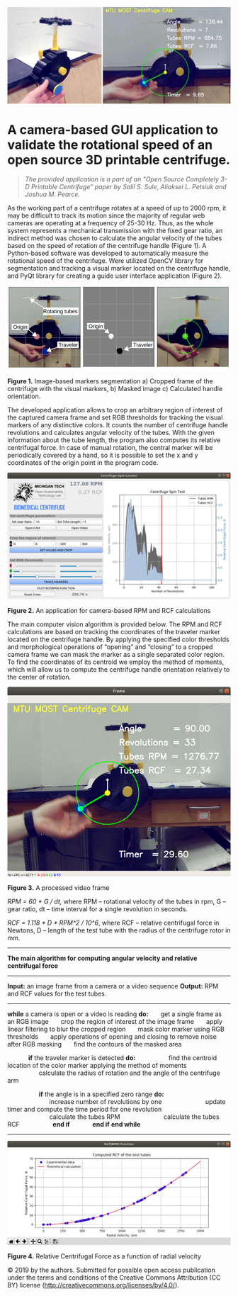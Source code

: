 ![alt text](images/Fig_0.jpg)

# A camera-based GUI application to validate the rotational speed of an open source 3D printable centrifuge.

 >*The provided application is a part of an "Open Source Completely 3-D Printable Centrifuge" paper by Salil S. Sule, Aliaksei L. Petsiuk and Joshua M. Pearce.*

As the working part of a centrifuge rotates at a speed of up to 2000 rpm, it may be difficult to track its motion since the majority of regular web cameras are operating at a frequency of 25-30 Hz. Thus, as the whole system represents a mechanical transmission with the fixed gear ratio, an indirect method was chosen to calculate the angular velocity of the tubes based on the speed of rotation of the centrifuge handle (Figure 1). A Python-based software was developed to automatically measure the rotational speed of the centrifuge. Were utilized OpenCV library for segmentation and tracking a visual marker located on the centrifuge handle, and PyQt library for creating a guide user interface application (Figure 2).

![alt text](images/Fig_1.JPG)

**Figure 1.** Image-based markers segmentation a) Cropped frame of the centrifuge with the
visual markers, b) Masked image c) Calculated handle orientation.

The developed application allows to crop an arbitrary region of interest of the captured camera frame and set RGB thresholds for tracking the visual markers of any distinctive colors. It counts the number of centrifuge handle revolutions and calculates angular velocity of the tubes. With the given information about the tube length, the program also computes its relative centrifugal force. In case of manual rotation, the central marker will be periodically covered by a hand, so it is possible to set the x and y coordinates of the origin point in the program code.

![alt text](images/Fig_2.png)

**Figure 2.** An application for camera-based RPM and RCF calculations

The main computer vision algorithm is provided below. The RPM and RCF calculations are based on tracking the coordinates of the traveler marker located on the centrifuge handle. By applying the specified color thresholds and morphological operations of “opening” and “closing” to a cropped camera frame we can mask the marker as a single separated color region. To find the coordinates of its centroid we employ the method of moments, which will allow us to compute the centrifuge handle orientation relatively to the center of rotation.

![alt text](images/Fig_3.png)

**Figure 3.** A processed video frame

*RPM = 60 * G / dt,* where RPM – rotational velocity of the tubes in rpm, G – gear ratio, dt – time interval for a single
revolution in seconds.

*RCF = 1.118 * D * RPM^2 / 10^6*, where RCF – relative centrifugal force in Newtons, D – length of the test tube with the radius of the centrifuge rotor in mm.


- - - -
**The main algorithm for computing angular velocity and relative centrifugal force**
- - - -
**Input:** an image frame from a camera or a video sequence
**Output:** RPM and RCF values for the test tubes
- - - -
**while** a camera is open or a video is reading **do:**
&nbsp;&nbsp;&nbsp;&nbsp;&nbsp;&nbsp;get a single frame as an RGB image
&nbsp;&nbsp;&nbsp;&nbsp;&nbsp;&nbsp;crop the region of interest of the image frame
&nbsp;&nbsp;&nbsp;&nbsp;&nbsp;&nbsp;apply linear filtering to blur the cropped region
&nbsp;&nbsp;&nbsp;&nbsp;&nbsp;&nbsp;mask color marker using RGB thresholds
&nbsp;&nbsp;&nbsp;&nbsp;&nbsp;&nbsp;apply operations of opening and closing to remove noise after RGB masking
&nbsp;&nbsp;&nbsp;&nbsp;&nbsp;&nbsp;find the contours of the masked area

&nbsp;&nbsp;&nbsp;&nbsp;&nbsp;&nbsp;&nbsp;&nbsp;&nbsp;&nbsp;&nbsp;&nbsp;**if** the traveler marker is detected **do:**
&nbsp;&nbsp;&nbsp;&nbsp;&nbsp;&nbsp;&nbsp;&nbsp;&nbsp;&nbsp;&nbsp;&nbsp;&nbsp;&nbsp;&nbsp;&nbsp;&nbsp;&nbsp;find the centroid location of the color marker applying the method of moments
&nbsp;&nbsp;&nbsp;&nbsp;&nbsp;&nbsp;&nbsp;&nbsp;&nbsp;&nbsp;&nbsp;&nbsp;&nbsp;&nbsp;&nbsp;&nbsp;&nbsp;&nbsp;calculate the radius of rotation and the angle of the centrifuge arm

&nbsp;&nbsp;&nbsp;&nbsp;&nbsp;&nbsp;&nbsp;&nbsp;&nbsp;&nbsp;&nbsp;&nbsp;&nbsp;&nbsp;&nbsp;&nbsp;&nbsp;&nbsp;**if** the angle is in a specified zero range **do:**
&nbsp;&nbsp;&nbsp;&nbsp;&nbsp;&nbsp;&nbsp;&nbsp;&nbsp;&nbsp;&nbsp;&nbsp;&nbsp;&nbsp;&nbsp;&nbsp;&nbsp;&nbsp;&nbsp;&nbsp;&nbsp;&nbsp;&nbsp;&nbsp;increase number of revolutions by one
&nbsp;&nbsp;&nbsp;&nbsp;&nbsp;&nbsp;&nbsp;&nbsp;&nbsp;&nbsp;&nbsp;&nbsp;&nbsp;&nbsp;&nbsp;&nbsp;&nbsp;&nbsp;&nbsp;&nbsp;&nbsp;&nbsp;&nbsp;&nbsp;update timer and compute the time period for one revolution
&nbsp;&nbsp;&nbsp;&nbsp;&nbsp;&nbsp;&nbsp;&nbsp;&nbsp;&nbsp;&nbsp;&nbsp;&nbsp;&nbsp;&nbsp;&nbsp;&nbsp;&nbsp;&nbsp;&nbsp;&nbsp;&nbsp;&nbsp;&nbsp;calculate the tubes RPM
&nbsp;&nbsp;&nbsp;&nbsp;&nbsp;&nbsp;&nbsp;&nbsp;&nbsp;&nbsp;&nbsp;&nbsp;&nbsp;&nbsp;&nbsp;&nbsp;&nbsp;&nbsp;&nbsp;&nbsp;&nbsp;&nbsp;&nbsp;&nbsp;calculate the tubes RCF
&nbsp;&nbsp;&nbsp;&nbsp;&nbsp;&nbsp;&nbsp;&nbsp;&nbsp;&nbsp;&nbsp;&nbsp;&nbsp;&nbsp;&nbsp;&nbsp;&nbsp;&nbsp;**end if**
&nbsp;&nbsp;&nbsp;&nbsp;&nbsp;&nbsp;&nbsp;&nbsp;&nbsp;&nbsp;&nbsp;&nbsp;**end if**
**end while**
- - - -

![alt text](images/Fig_4.png)

**Figure 4.** Relative Centrifugal Force as a function of radial velocity


© 2019 by the authors. Submitted for possible open access publication under the terms and conditions of the Creative Commons Attribution (CC BY) license (http://creativecommons.org/licenses/by/4.0/).

